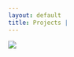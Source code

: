 ```yaml
---
layout: default
title: Projects | 
---
```

<img src="https://liyangwang95.github.io/images/IMG_0119(Edited).jpg">